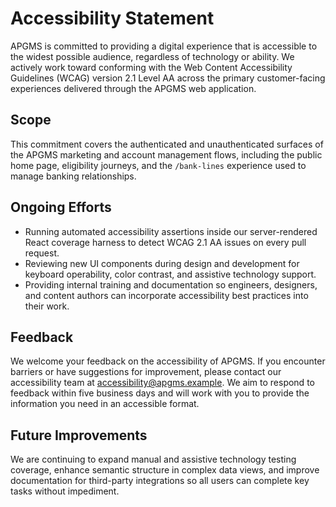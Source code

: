 # Accessibility Statement

APGMS is committed to providing a digital experience that is accessible to the widest possible audience, regardless of technology or ability. We actively work toward conforming with the Web Content Accessibility Guidelines (WCAG) version 2.1 Level AA across the primary customer-facing experiences delivered through the APGMS web application.

## Scope

This commitment covers the authenticated and unauthenticated surfaces of the APGMS marketing and account management flows, including the public home page, eligibility journeys, and the `/bank-lines` experience used to manage banking relationships.

## Ongoing Efforts

- Running automated accessibility assertions inside our server-rendered React coverage harness to detect WCAG 2.1 AA issues on every pull request.
- Reviewing new UI components during design and development for keyboard operability, color contrast, and assistive technology support.
- Providing internal training and documentation so engineers, designers, and content authors can incorporate accessibility best practices into their work.

## Feedback

We welcome your feedback on the accessibility of APGMS. If you encounter barriers or have suggestions for improvement, please contact our accessibility team at [accessibility@apgms.example](mailto:accessibility@apgms.example). We aim to respond to feedback within five business days and will work with you to provide the information you need in an accessible format.

## Future Improvements

We are continuing to expand manual and assistive technology testing coverage, enhance semantic structure in complex data views, and improve documentation for third-party integrations so all users can complete key tasks without impediment.
